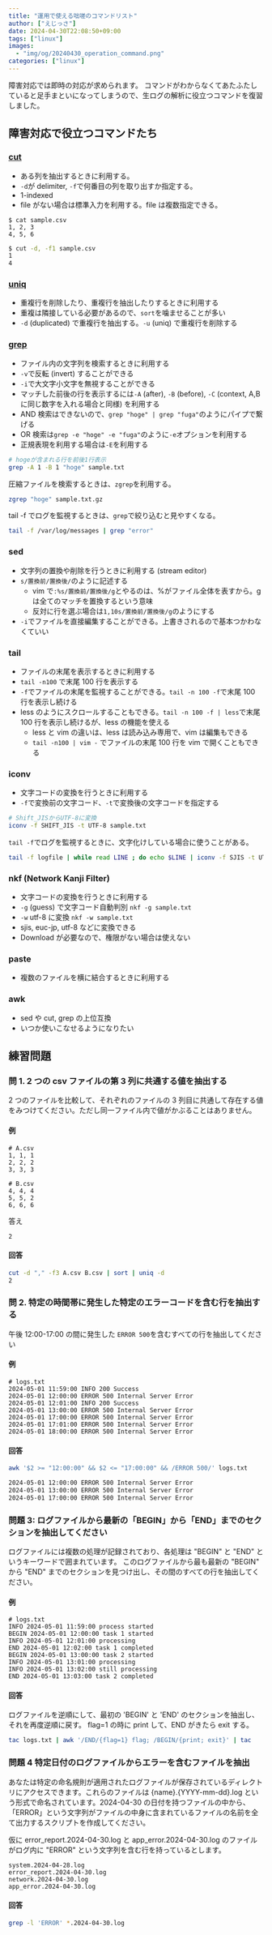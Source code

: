 ```yaml
---
title: "運用で使える咄嗟のコマンドリスト"
author: ["えじっさ"]
date: 2024-04-30T22:08:50+09:00
tags: ["linux"]
images:
  - "img/og/20240430_operation_command.png"
categories: ["linux"]
---
```


障害対応では即時の対応が求められます。
コマンドがわからなくてあたふたしていると足手まといになってしまうので、生ログの解析に役立つコマンドを復習しました。

## 障害対応で役立つコマンドたち

### [cut](https://www.ibm.com/docs/ja/aix/7.1?topic=c-cut-command)

- ある列を抽出するときに利用する。
- `-d`が delimiter, `-f`で何番目の列を取り出すか指定する。
- 1-indexed
- file がない場合は標準入力を利用する。file は複数指定できる。

```csv
$ cat sample.csv
1, 2, 3
4, 5, 6
```

```bash
$ cut -d, -f1 sample.csv
1
4
```

### [uniq](https://www.ibm.com/docs/ja/aix/7.1?topic=u-uniq-command)

- 重複行を削除したり、重複行を抽出したりするときに利用する
- 重複は隣接している必要があるので、`sort`を噛ませることが多い
- `-d` (duplicated) で重複行を抽出する。`-u` (uniq) で重複行を削除する

### [grep](https://www.ibm.com/docs/ja/aix/7.1?topic=g-grep-command)

- ファイル内の文字列を検索するときに利用する
- `-v`で反転 (invert) することができる
- `-i`で大文字小文字を無視することができる
- マッチした前後の行を表示するには`-A` (after), `-B` (before), `-C` (context, A,B に同じ数字を入れる場合と同様) を利用する
- AND 検索はできないので、`grep "hoge" | grep "fuga"`のようにパイプで繋げる
- OR 検索は`grep -e "hoge" -e "fuga"`のように`-e`オプションを利用する
- 正規表現を利用する場合は`-E`を利用する

```bash
# hogeが含まれる行を前後1行表示
grep -A 1 -B 1 "hoge" sample.txt
```

圧縮ファイルを検索するときは、`zgrep`を利用する。

```bash
zgrep "hoge" sample.txt.gz
```

tail -f でログを監視するときは、`grep`で絞り込むと見やすくなる。

```bash
tail -f /var/log/messages | grep "error"
```

### sed

- 文字列の置換や削除を行うときに利用する (stream editor)
- `s/置換前/置換後/`のように記述する
  - vim で`:%s/置換前/置換後/g`とやるのは、%がファイル全体を表すから。g は全てのマッチを置換するという意味
  - 反対に行を選ぶ場合は`1,10s/置換前/置換後/g`のようにする
- `-i`でファイルを直接編集することができる。上書きされるので基本つかわなくていい

### tail

- ファイルの末尾を表示するときに利用する
- `tail -n100` で末尾 100 行を表示する
- `-f`でファイルの末尾を監視することができる。`tail -n 100 -f`で末尾 100 行を表示し続ける
- less のようにスクロールすることもできる。`tail -n 100 -f | less`で末尾 100 行を表示し続けるが、less の機能を使える
  - less と vim の違いは、less は読み込み専用で、vim は編集もできる
  - `tail -n100 | vim -` でファイルの末尾 100 行を vim で開くこともできる

### iconv

- 文字コードの変換を行うときに利用する
- `-f`で変換前の文字コード、`-t`で変換後の文字コードを指定する

```bash
# Shift_JISからUTF-8に変換
iconv -f SHIFT_JIS -t UTF-8 sample.txt
```

`tail -f`でログを監視するときに、文字化けしている場合に使うことがある。

```bash
tail -f logfile | while read LINE ; do echo $LINE | iconv -f SJIS -t UTF-8 ; done
```

### nkf (Network Kanji Filter)

- 文字コードの変換を行うときに利用する
- `-g` (guess) で文字コード自動判別 `nkf -g sample.txt`
- `-w` utf-8 に変換 `nkf -w sample.txt`
- sjis, euc-jp, utf-8 などに変換できる
- Download が必要なので、権限がない場合は使えない

### paste

- 複数のファイルを横に結合するときに利用する

### awk

- sed や cut, grep の上位互換
- いつか使いこなせるようになりたい

## 練習問題

### 問 1. 2 つの csv ファイルの第 3 列に共通する値を抽出する

2 つのファイルを比較して、それぞれのファイルの 3 列目に共通して存在する値をみつけてください。ただし同一ファイル内で値がかぶることはありません。

#### 例

```
# A.csv
1, 1, 1
2, 2, 2
3, 3, 3
```

```
# B.csv
4, 4, 4
5, 5, 2
6, 6, 6
```

答え

```
2
```

#### 回答

```bash
cut -d "," -f3 A.csv B.csv | sort | uniq -d
2
```

### 問 2. 特定の時間帯に発生した特定のエラーコードを含む行を抽出する

午後 12:00-17:00 の間に発生した `ERROR 500`を含むすべての行を抽出してください

#### 例

```
# logs.txt
2024-05-01 11:59:00 INFO 200 Success
2024-05-01 12:00:00 ERROR 500 Internal Server Error
2024-05-01 12:01:00 INFO 200 Success
2024-05-01 13:00:00 ERROR 500 Internal Server Error
2024-05-01 17:00:00 ERROR 500 Internal Server Error
2024-05-01 17:01:00 ERROR 500 Internal Server Error
2024-05-01 18:00:00 ERROR 500 Internal Server Error
```

#### 回答

```bash
awk '$2 >= "12:00:00" && $2 <= "17:00:00" && /ERROR 500/' logs.txt

2024-05-01 12:00:00 ERROR 500 Internal Server Error
2024-05-01 13:00:00 ERROR 500 Internal Server Error
2024-05-01 17:00:00 ERROR 500 Internal Server Error
```

### 問題 3: ログファイルから最新の「BEGIN」から「END」までのセクションを抽出してください

ログファイルには複数の処理が記録されており、各処理は "BEGIN" と "END" というキーワードで囲まれています。
このログファイルから最も最新の "BEGIN" から "END" までのセクションを見つけ出し、その間のすべての行を抽出してください。

#### 例

```
# logs.txt
INFO 2024-05-01 11:59:00 process started
BEGIN 2024-05-01 12:00:00 task 1 started
INFO 2024-05-01 12:01:00 processing
END 2024-05-01 12:02:00 task 1 completed
BEGIN 2024-05-01 13:00:00 task 2 started
INFO 2024-05-01 13:01:00 processing
INFO 2024-05-01 13:02:00 still processing
END 2024-05-01 13:03:00 task 2 completed
```

#### 回答

ログファイルを逆順にして、最初の 'BEGIN' と 'END' のセクションを抽出し、それを再度逆順に戻す。
flag=1 の時に print して、END がきたら exit する。

```bash
tac logs.txt | awk '/END/{flag=1} flag; /BEGIN/{print; exit}' | tac
```

### 問題 4 特定日付のログファイルからエラーを含むファイルを抽出

あなたは特定の命名規則が適用されたログファイルが保存されているディレクトリにアクセスできます。これらのファイルは {name}.{YYYY-mm-dd}.log という形式で命名されています。2024-04-30 の日付を持つファイルの中から、「ERROR」という文字列がファイルの中身に含まれているファイルの名前を全て出力するスクリプトを作成してください。

仮に error_report.2024-04-30.log と app_error.2024-04-30.log のファイルがログ内に "ERROR" という文字列を含む行を持っているとします。

```
system.2024-04-28.log
error_report.2024-04-30.log
network.2024-04-30.log
app_error.2024-04-30.log
```

#### 回答

```bash
grep -l 'ERROR' *.2024-04-30.log

```
